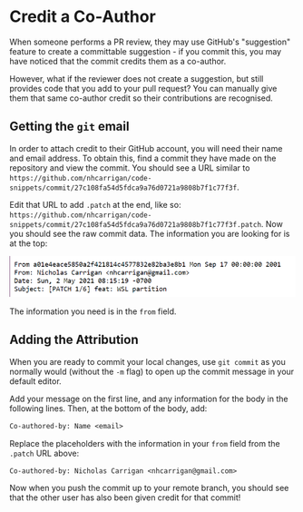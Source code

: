 # Credit a Co-Author

When someone performs a PR review, they may use GitHub's "suggestion" feature to create a committable suggestion - if you commit this, you may have noticed that the commit credits them as a co-author.

However, what if the reviewer does not create a suggestion, but still provides code that you add to your pull request? You can manually give them that same co-author credit so their contributions are recognised.

## Getting the `git` email

In order to attach credit to their GitHub account, you will need their name and email address. To obtain this, find a commit they have made on the repository and view the commit. You should see a URL similar to `https://github.com/nhcarrigan/code-snippets/commit/27c108fa54d5fdca9a76d0721a9808b7f1c77f3f`. 

Edit that URL to add `.patch` at the end, like so: `https://github.com/nhcarrigan/code-snippets/commit/27c108fa54d5fdca9a76d0721a9808b7f1c77f3f.patch`. Now you should see the raw commit data. The information you are looking for is at the top:

![Raw commit data](../img/commit-data.png)

The information you need is in the `from` field.

## Adding the Attribution

When you are ready to commit your local changes, use `git commit` as you normally would (without the `-m` flag) to open up the commit message in your default editor.

Add your message on the first line, and any information for the body in the following lines. Then, at the bottom of the body, add:

```txt
Co-authored-by: Name <email>
```

Replace the placeholders with the information in your `from` field from the `.patch` URL above:

```txt
Co-authored-by: Nicholas Carrigan <nhcarrigan@gmail.com>
```

Now when you push the commit up to your remote branch, you should see that the other user has also been given credit for that commit!
